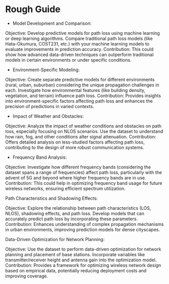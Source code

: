 # Rough Guide

- Model Development and Comparison:

Objective: Develop predictive models for path loss using machine learning or deep learning algorithms. Compare traditional path loss models (like Hata-Okumura, COST231, etc.) with your machine learning models to evaluate improvements in prediction accuracy.
Contribution: This could show how advanced data-driven techniques can outperform traditional models in certain environments or under specific conditions.

- Environment-Specific Modeling:

Objective: Create separate predictive models for different environments (rural, urban, suburban) considering the unique propagation challenges in each. Investigate how environmental features (like building density, vegetation, and terrain) influence path loss.
Contribution: Provides insights into environment-specific factors affecting path loss and enhances the precision of predictions in varied contexts.

- Impact of Weather and Obstacles:

Objective: Analyze the impact of weather conditions and obstacles on path loss, especially focusing on NLOS scenarios. Use the dataset to understand how rain, fog, and other conditions alter signal attenuation.
Contribution: Offers detailed analysis on less-studied factors affecting path loss, contributing to the design of more robust communication systems.

- Frequency Band Analysis:
  
Objective: Investigate how different frequency bands (considering the dataset spans a range of frequencies) affect path loss, particularly with the advent of 5G and beyond where higher frequency bands are in use.
Contribution: This could help in optimizing frequency band usage for future wireless networks, ensuring efficient spectrum utilization.

Path Characteristics and Shadowing Effects:

Objective: Explore the relationship between path characteristics (LOS, NLOS), shadowing effects, and path loss. Develop models that can accurately predict path loss by incorporating these parameters.
Contribution: Enhances understanding of complex propagation mechanisms in urban environments, improving prediction models for dense cityscapes.

Data-Driven Optimization for Network Planning:

Objective: Use the dataset to perform data-driven optimization for network planning and placement of base stations. Incorporate variables like transmitter/receiver height and antenna gain into the optimization model.
Contribution: Provides a framework for optimizing wireless network design based on empirical data, potentially reducing deployment costs and improving coverage.
